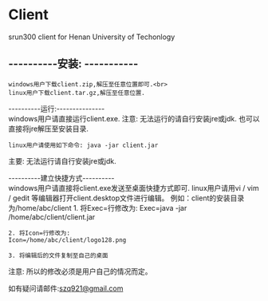 Client
=======

srun300 client for Henan University of Techonlogy<br>

----------安装: -----------
---------------------------
	windows用户下载client.zip,解压至任意位置即可.<br>
	linux用户下载client.tar.gz,解压至任意位置.

----------运行:---------------<br>
	windows用户请直接运行client.exe.
注意: 无法运行的请自行安装jre或jdk. 也可以直接将jre解压至安装目录.

	linux用户请使用如下命令: java -jar client.jar
主要: 无法运行请自行安装jre或jdk.

----------建立快捷方式----------<br>
	windows用户请直接将client.exe发送至桌面快捷方式即可.
	linux用户请用vi / vim / gedit 等编辑器打开client.desktop文件进行编辑。
例如：client的安装目录为/home/abc/client
	1. 将Exec=行修改为:
	Exec=java -jar /home/abc/client/client.jar

	2. 将Icon=行修改为:
	Icon=/home/abc/client/logo128.png

	3. 将编辑后的文件复制至自己的桌面

注意: 所以的修改必须是用户自己的情况而定。


如有疑问请邮件:szq921@gmail.com
